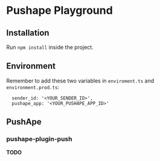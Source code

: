 # Pushape Playground 


## Installation

Run `npm install` inside the project.

## Environment

Remember to add these two variables in `enviroment.ts` and `environment.prod.ts`:

```
  sender_id: '<YOUR_SENDER_ID>',
  pushape_app: '<YOUR_PUSHAPE_APP_ID>'
```

## PushApe

### pushape-plugin-push

**TODO**